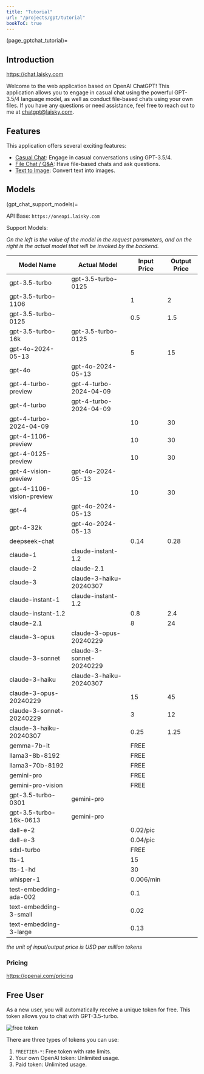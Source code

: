```yaml
---
title: "Tutorial"
url: "/projects/gpt/tutorial"
bookToC: true
---
```


(page_gptchat_tutorial)=

## Introduction

<https://chat.laisky.com>

Welcome to the web application based on OpenAI ChatGPT! This application allows you to engage in casual chat using the powerful GPT-3.5/4 language model, as well as conduct file-based chats using your own files. If you have any questions or need assistance, feel free to reach out to me at <chatgpt@laisky.com>.

## Features

This application offers several exciting features:

- [Casual Chat](@page_casual_chat): Engage in casual conversations using GPT-3.5/4.
- [File Chat / Q&amp;A](@page_file_chat): Have file-based chats and ask questions.
- [Text to Image](@page_file_image): Convert text into images.

## Models

(gpt_chat_support_models)=

API Base: `https://oneapi.laisky.com`

Support Models:

_On the left is the value of the model in the request parameters, and on the right is the actual model that will be invoked by the backend._

| Model Name                | Actual Model             | Input Price | Output Price |
| ------------------------- | ------------------------ | ----------- | ------------ |
| gpt-3.5-turbo             | gpt-3.5-turbo-0125       |             |              |
| gpt-3.5-turbo-1106        |                          | 1           | 2            |
| gpt-3.5-turbo-0125        |                          | 0.5         | 1.5          |
| gpt-3.5-turbo-16k         | gpt-3.5-turbo-0125       |             |              |
| gpt-4o-2024-05-13         |                          | 5           | 15           |
| gpt-4o                    | gpt-4o-2024-05-13        |             |              |
| gpt-4-turbo-preview       | gpt-4-turbo-2024-04-09   |             |              |
| gpt-4-turbo               | gpt-4-turbo-2024-04-09   |             |              |
| gpt-4-turbo-2024-04-09    |                          | 10          | 30           |
| gpt-4-1106-preview        |                          | 10          | 30           |
| gpt-4-0125-preview        |                          | 10          | 30           |
| gpt-4-vision-preview      | gpt-4o-2024-05-13        |             |              |
| gpt-4-1106-vision-preview |                          | 10          | 30           |
| gpt-4                     | gpt-4o-2024-05-13        |             |              |
| gpt-4-32k                 | gpt-4o-2024-05-13        |             |              |
| deepseek-chat             |                          | 0.14        | 0.28         |
| claude-1                  | claude-instant-1.2       |             |              |
| claude-2                  | claude-2.1               |             |              |
| claude-3                  | claude-3-haiku-20240307  |             |              |
| claude-instant-1          | claude-instant-1.2       |             |              |
| claude-instant-1.2        |                          | 0.8         | 2.4          |
| claude-2.1                |                          | 8           | 24           |
| claude-3-opus             | claude-3-opus-20240229   |             |              |
| claude-3-sonnet           | claude-3-sonnet-20240229 |             |              |
| claude-3-haiku            | claude-3-haiku-20240307  |             |              |
| claude-3-opus-20240229    |                          | 15          | 45           |
| claude-3-sonnet-20240229  |                          | 3           | 12           |
| claude-3-haiku-20240307   |                          | 0.25        | 1.25         |
| gemma-7b-it               |                          | FREE        |              |
| llama3-8b-8192            |                          | FREE        |              |
| llama3-70b-8192           |                          | FREE        |              |
| gemini-pro                |                          | FREE        |              |
| gemini-pro-vision         |                          | FREE        |              |
| gpt-3.5-turbo-0301        | gemini-pro               |             |              |
| gpt-3.5-turbo-16k-0613    | gemini-pro               |             |              |
| dall-e-2                  |                          | 0.02/pic    |              |
| dall-e-3                  |                          | 0.04/pic    |              |
| sdxl-turbo                |                          | FREE        |              |
| tts-1                     |                          | 15          |              |
| tts-1-hd                  |                          | 30          |              |
| whisper-1                 |                          | 0.006/min   |              |
| test-embedding-ada-002    |                          | 0.1         |              |
| text-embedding-3-small    |                          | 0.02        |              |
| text-embedding-3-large    |                          | 0.13        |              |

_the unit of input/output price is USD per million tokens_

### Pricing

<https://openai.com/pricing>

## Free User

As a new user, you will automatically receive a unique token for free. This token allows you to chat with GPT-3.5-turbo.

![free token](https://s3.laisky.com/uploads/2023/09/free-token.png)

There are three types of tokens you can use:

1. `FREETIER-*`: Free token with rate limits.
2. Your own OpenAI token: Unlimited usage.
3. Paid token: Unlimited usage.
